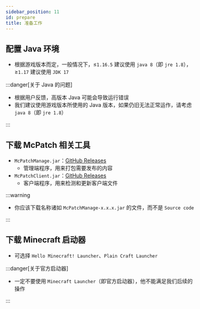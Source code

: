 ```yaml
---
sidebar_position: 11
id: prepare
title: 准备工作
---
```

## 配置 Java 环境
+ 根据游戏版本而定，一般情况下，≤`1.16.5` 建议使用 `java 8`（即 `jre 1.8`），≥`1.17` 建议使用 `JDK 17`

:::danger[关于 Java 的问题]

+ 根据用户反馈，高版本 Java 可能会导致运行错误
+ 我们建议使用游戏版本所使用的 Java 版本，如果仍旧无法正常运作，请考虑 `java 8`（即 `jre 1.8`）

:::

## 下载 McPatch 相关工具
+ `McPatchManage.jar`：[GitHub Releases](https://github.com/BalloonUpdate/McPatchManage/releases)
  + 管理端程序，用来打包需要发布的内容
+ `McPatchClient.jar`：[GitHub Releases](https://github.com/BalloonUpdate/McPatchClient/releases)
  + 客户端程序，用来检测和更新客户端文件

:::warning

+ 你应该下载名称诸如 `McPatchManage-x.x.x.jar` 的文件，而不是 `Source code`

:::

## 下载 Minecraft 启动器
+ 可选择 `Hello Minecraft! Launcher`、`Plain Craft Launcher`

:::danger[关于官方启动器]

+ 一定不要使用 `Minecraft Launcher`（即官方启动器），他不能满足我们后续的操作

:::